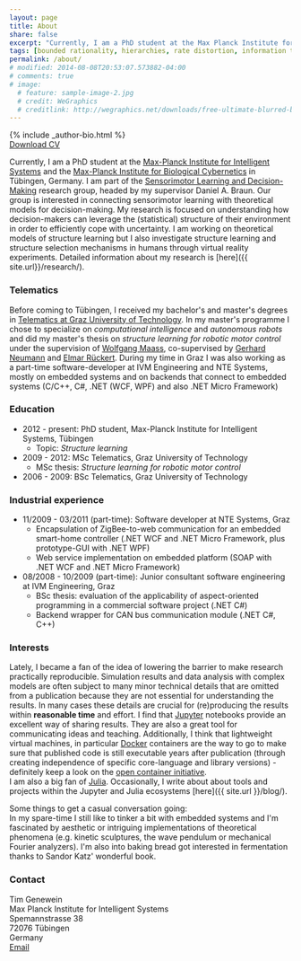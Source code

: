 ```yaml
---
layout: page
title: About
share: false
excerpt: "Currently, I am a PhD student at the Max Planck Institute for Intelligent Systems"
tags: [bounded rationality, hierarchies, rate distortion, information theory, decision making, tim genewein]
permalink: /about/
# modified: 2014-08-08T20:53:07.573882-04:00
# comments: true
# image:
  # feature: sample-image-2.jpg
  # credit: WeGraphics
  # creditlink: http://wegraphics.net/downloads/free-ultimate-blurred-background-pack/
---
```


<div class="article-author-bottom">
  {% include _author-bio.html %}
</div>
<a markdown="0" href="{{ site.url }}/files/CV.pdf" class="btn"><i class="fa fa-fw fa-download"></i> Download CV</a>

Currently, I am a PhD student at the [Max-Planck Institute for Intelligent Systems](http://www.is.mpg.de/) and the [Max-Planck Institute for Biological Cybernetics](http://kyb.mpg.de/) in Tübingen, Germany. I am part of the [Sensorimotor Learning and Decision-Making](http://www.kyb.tuebingen.mpg.de/research/rg/braun.html) research group, headed by my supervisor Daniel A. Braun. Our group is interested in connecting sensorimotor learning with theoretical models for decision-making. My research is focused on understanding how decision-makers can leverage the (statistical) structure of their environment in order to efficiently cope with uncertainty. I am working on theoretical models of structure learning but I also investigate structure learning and structure selection mechanisms in humans through virtual reality experiments. Detailed information about my research is [here]({{ site.url}}/research/).  

### Telematics
Before coming to Tübingen, I received my bachelor's and master's degrees in [Telematics at Graz University of Technology](http://portal.tugraz.at/portal/page/portal/TU_Graz/Einrichtungen/Fakultaeten/FakElektrotechnik/dek4001/studien/telematik). In my master's programme I chose to specialize on *computational intelligence* and *autonomous robots* and did my master's thesis on *structure learning for robotic motor control* under the supervision of [Wolfgang Maass](http://www.igi.tugraz.at/maass/), co-supervised by [Gerhard Neumann](http://www.ausy.tu-darmstadt.de/Team/GerhardNeumann) and [Elmar Rückert](http://www.ausy.tu-darmstadt.de/Team/ElmarRueckert).
During my time in Graz I was also working as a part-time software-developer at IVM Engineering and NTE Systems, mostly on embedded systems and on backends that connect to embedded systems (C/C++, C#, .NET (WCF, WPF) and also .NET Micro Framework)

### Education
* 2012 - present: PhD student, Max-Planck Institute for Intelligent Systems, Tübingen
  * Topic: *Structure learning*
* 2009 - 2012: MSc Telematics, Graz University of Technology
  * MSc thesis: *Structure learning for robotic motor control*
* 2006 - 2009: BSc Telematics, Graz University of Technology

### Industrial experience
* 11/2009 - 03/2011 (part-time): Software developer at NTE Systems, Graz
  * Encapsulation of ZigBee-to-web communication for an embedded smart-home controller (.NET WCF and .NET Micro Framework, plus prototype-GUI with .NET WPF) 
  * Web service implementation on embedded platform (SOAP with .NET WCF and .NET Micro Framework)
* 08/2008 - 10/2009 (part-time): Junior consultant software engineering at IVM Engineering, Graz
  * BSc thesis: evaluation of the applicability of aspect-oriented programming in a commercial software project (.NET C#) 
  * Backend wrapper for CAN bus communication module (.NET C#, C++)




### Interests
Lately, I became a fan of the idea of lowering the barrier to make research practically reproducible. Simulation results and data analysis with complex models are often subject to many minor technical details that are omitted from a publication because they are not essential for understanding the results. In many cases these details are crucial for (re)producing the results within **reasonable time** and effort. I find that [Jupyter](https://jupyter.org/) notebooks provide an excellent way of sharing results. They are also a great tool for communicating ideas and teaching. Additionally, I think that lightweight virtual machines, in particular [Docker](https://www.docker.com/) containers are the way to go to make sure that published code is still executable years after publication (through creating independence of specific core-language and library versions) - definitely keep a look on the [open container initiative](https://www.opencontainers.org/).  
I am also a big fan of [Julia](http://julialang.org/). Occasionally, I write about about tools and projects within the Jupyter and Julia ecosystems [here]({{ site.url }}/blog/). 

Some things to get a casual conversation going:  
In my spare-time I still like to tinker a bit with embedded systems and I'm fascinated by aesthetic or intriguing implementations of theoretical phenomena (e.g. kinetic sculptures, the wave pendulum or mechanical Fourier analyzers). I'm also into baking bread got interested in fermentation thanks to Sandor Katz' wonderful book.


### Contact  
Tim Genewein  
Max Planck Institute for Intelligent Systems  
Spemannstrasse 38  
72076 Tübingen  
Germany  
<a href="http://www.google.com/recaptcha/mailhide/d?k=01_a2HOHLoiyuUDNqnhKZAEQ==&amp;c=ayUARQMEdHctvH3Ev49YSqU_uvq687TmS1FPm6a6OBU=" onclick="window.open('http://www.google.com/recaptcha/mailhide/d?k\07501_a2HOHLoiyuUDNqnhKZAEQ\75\75\46c\75ayUARQMEdHctvH3Ev49YSqU_uvq687TmS1FPm6a6OBU\075', '', 'toolbar=0,scrollbars=0,location=0,statusbar=0,menubar=0,resizable=0,width=500,height=300'); return false;" title="Reveal this e-mail address" target="_blank"><i class="fa fa-fw fa-envelope-square"></i> Email</a>
